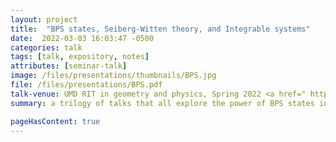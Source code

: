 ```yaml
---
layout: project 
title:  "BPS states, Seiberg-Witten theory, and Integrable systems"
date:  2022-03-03 16:03:47 -0500
categories: talk
tags: [talk, expository, notes]
attributes: [seminar-talk]
image: /files/presentations/thumbnails/BPS.jpg
file: /files/presentations/BPS.pdf
talk-venue: UMD RIT in geometry and physics, Spring 2022 <a href=" https://www.youtube.com/watch?v=OtO17nIseQ4">vid 1</a>, <a href=" https://www.youtube.com/watch?v=QGMl73z2iBQ">vid 2</a>, <a href=" https://www.youtube.com/watch?v=JFow8ZkPrV8"> vid 3</a>
summary: a trilogy of talks that all explore the power of BPS states in math and physics. First, I relate the BPS representations of supersymmetric algebras with BPS monopoles. Second, I go through Seiberg and Wittens solution for the low energy effective field theory of N=2, D=4 super yang mills. Vitally, they use the topological aspect of BPS states to pull back a lattice from the free theory to the whole vacuum moduli space, giving an integrable system. Third, I give a unified description of BPS states as variations of hodge structures, and discuss how various avatars of BPS states fit in to the story.

pageHasContent: true
---
```

